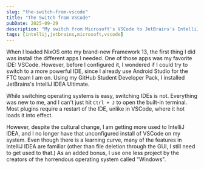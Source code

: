 ```yaml
---
slug: "the-switch-from-vscode"
title: "The Switch from VSCode"
pubDate: 2025-09-29
description: "My switch from Microsoft's VSCode to JetBrains's IntelliJ IDEA Ultimate"
tags: [intellij,jetbrains,microsoft,vscode]
---
```

When I loaded NixOS onto my brand-new Framework 13, the first thing I did was install the different apps I needed.
One of those apps was my favorite IDE: VSCode.
However, before I configured it, I wondered if I could try to switch to a more powerful IDE, since I already use Android Studio for the FTC team I am on.
Using my GitHub Student Developer Pack, I installed JetBrains's IntelliJ IDEA Ultimate.

While switching operating systems is easy, switching IDEs is not.
Everything was new to me, and I can't just hit `Ctrl + J` to open the built-in terminal.
Most plugins require a restart of the IDE, unlike in VSCode, where it hot loads it into effect.

However, despite the cultural change, I am getting more used to IntelliJ IDEA, and I no longer have that unconfigured install of VSCode on my system.
Even though there is a learning curve, many of the features in IntelliJ IDEA are familiar (other than file deletion through the GUI, I still need to get used to that.)
As an added bonus, I use one less project by the creators of the horrendous operating system called "Windows".
